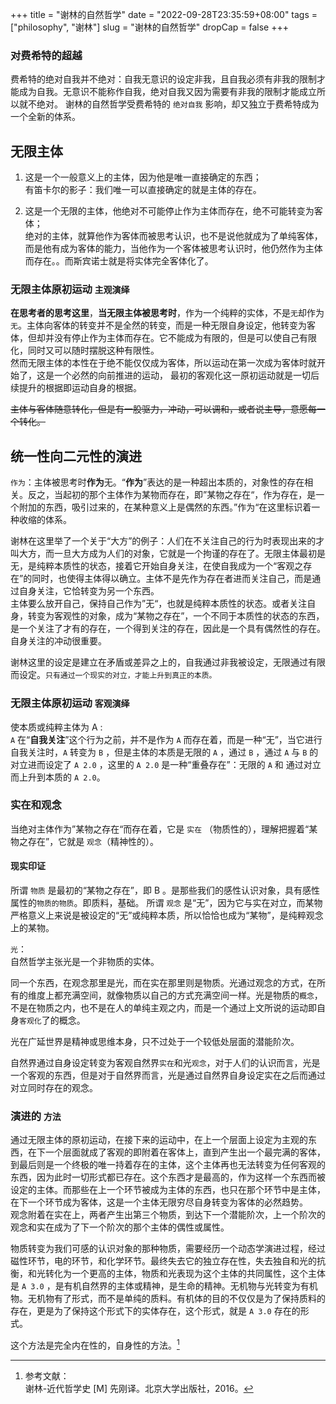+++
title = "谢林的自然哲学"
date = "2022-09-28T23:35:59+08:00"
tags = ["philosophy", "谢林"]
slug = "谢林的自然哲学"
dropCap = false
+++

### 对费希特的超越
费希特的绝对自我并不绝对：自我无意识的设定非我，且自我必须有非我的限制才能成为自我。无意识不能称作自我，绝对自我又因为需要有非我的限制才能成立所以就不绝对。
谢林的自然哲学受费希特的 `绝对自我` 影响，却又独立于费希特成为一个全新的体系。

## 无限主体

1. 这是一个一般意义上的主体，因为他是唯一直接确定的东西；     
 有笛卡尔的影子：我们唯一可以直接确定的就是主体的存在。

2. 这是一个无限的主体，他绝对不可能停止作为主体而存在，绝不可能转变为客体；   
绝对的主体，就算他作为客体而被思考认识，也不是说他就成为了单纯客体，而是他有成为客体的能力，当他作为一个客体被思考认识时，他仍然作为主体而存在。。而斯宾诺士就是将实体完全客体化了。



### 无限主体原初运动 `主观演绎`

**在思考者的思考这里**，**当无限主体被思考时**，作为一个纯粹的实体，不是`无`却作为`无`。主体向客体的转变并不是全然的转变，而是一种无限自身设定，他转变为客体，但却并没有停止作为主体而存在。它不能成为有限的，但是可以使自己有限化，同时又可以随时摆脱这种有限性。    
然而无限主体的本性在于绝不能仅仅成为客体，所以运动在第一次成为客体时就开始了，这是一个必然的向前推进的运动，
最初的客观化这一原初运动就是一切后续提升的根据即运动自身的根据。

~~主体与客体随意转化，但是有一股驱力，冲动，可以调和，或者说主导，意愿每一个转化。~~



## 统一性向二元性的演进 

`作为`：主体被思考时**作为**无。“**作为**”表达的是一种超出本质的，对象性的存在相关。反之，当起初的那个主体作为某物而存在，即”某物之存在“，作为存在，是一个附加的东西，吸引过来的，在某种意义上是偶然的东西。”作为“在这里标识着一种收缩的体系。


谢林在这里举了一个关于“大方”的例子：人们在不关注自己的行为时表现出来的才叫大方，而一旦大方成为人们的对象，它就是一个拘谨的存在了。无限主体最初是无，是纯粹本质性的状态，接着它开始自身关注，在使自我成为一个“客观之存在”的同时，也使得主体得以确立。主体不是先作为存在者进而关注自己，而是通过自身关注，它恰转变为另一个东西。  
主体要么放开自己，保持自己作为”无“，也就是纯粹本质性的状态。或者关注自身，转变为客观性的对象，成为“某物之存在”，一个不同于本质性的状态的东西，是一个关注了才有的存在，一个得到关注的存在，因此是一个具有偶然性的存在。自身关注的冲动很重要。

谢林这里的设定是建立在矛盾或差异之上的，自我通过非我被设定，无限通过有限而设定。`只有通过一个现实的对立，才能上升到真正的本质。`

### 无限主体原初运动 `客观演绎`

使本质或纯粹主体为 A :        
 `A` 在“**自我关注**”这个行为之前，并不是作为 `A` 而存在着，而是一种“无”，当它进行自我关注时，`A` 转变为 `B` ，但是主体的本质是无限的 `A` ，通过 `B` ，通过 `A` 与 `B` 的对立进而设定了 `A 2.0` ，这里的 `A 2.0` 是一种“重叠存在”：无限的 `A` 和 通过对立而上升到本质的 `A 2.0`。

### 实在和观念

当绝对主体作为”某物之存在“而存在着，它是 `实在` （物质性的），理解把握着“某物之存在”，它就是 `观念`（精神性的）。

#### 现实印证

所谓 `物质` 是最初的“某物之存在”，即 B 。是那些我们的感性认识对象，具有感性属性的`物质的物质`。即质料，基础。 所谓 `观念` 是“无”，因为它与实在对立，而某物严格意义上来说是被设定的“无”或纯粹本质，所以恰恰也成为“某物”，是纯粹观念上的某物。

`光`：   
自然哲学主张光是一个非物质的实体。

同一个东西，在观念那里是光，而在实在那里则是物质。光通过观念的方式，在所有的维度上都充满空间，就像物质以自己的方式充满空间一样。光是物质的`概念`，不是在物质之内，也不是在人的单纯主观之内，而是一个通过上文所说的运动即自身`客观化`了的概念。

光在广延世界是精神或思维本身，只不过处于一个较低处层面的潜能阶次。

自然界通过自身设定转变为客观自然界`实在`和光`观念`，对于人们的认识而言，光是一个客观的东西，但是对于自然界而言，光是通过自然界自身设定实在之后而通过对立同时存在的观念。


### 演进的 `方法`

通过无限主体的原初运动，在接下来的运动中，在上一个层面上设定为主观的东西，在下一个层面就成了客观的即附着在客体上，直到产生出一个最完满的客体，到最后则是一个终极的唯一持着存在的主体，这个主体再也无法转变为任何客观的东西，因为此时一切形式都已存在。这个东西才是最高的，作为这样一个东西而被设定的主体。而那些在上一个环节被成为主体的东西，也只在那个环节中是主体，在下一个环节成为客体，这是一个主体无限穷尽自身转变为客体的必然趋势。    
观念附着在实在上，两者产生出第三个物质，到达下一个潜能阶次，上一个阶次的观念和实在成为了下一个阶次的那个主体的偶性或属性。

物质转变为我们可感的认识对象的那种物质，需要经历一个动态学演进过程，经过磁性环节，电的环节，和化学环节。最终失去它的独立存在性，失去独自和光的抗衡，和光转化为一个更高的主体，物质和光表现为这个主体的共同属性，这个主体是 `A 3.0` ，是有机自然界的主体或精神，是生命的精神。无机物与光转变为有机物。无机物有了形式，而不是单纯的质料。有机体的目的不仅仅是为了保持质料的存在，更是为了保持这个形式下的实体存在，这个形式，就是 `A 3.0` 存在的形式。


这个方法是完全内在性的，自身性的方法。[^1]
<!---
### 有机体

光吸附在物质上，和物质创造出下一个潜能阶次的主体，即生命（有机物的本质即形式）。

乌龟排出的粪便，通过粪便的形式，证明这个粪便曾经属于那个乌龟，但粪便不是乌龟，无机物能对有机物起作用，服务于有机体，但是却不完全从属于一个有机体。 不同的有机物因分化或者说进化而形式不同，层次分化就是上文提到的动态学演进过程。

-->
 
[^1]: 参考文献：      
    谢林-近代哲学史 [M] 先刚译。北京大学出版社，2016。